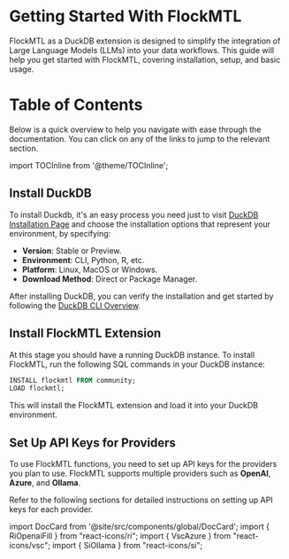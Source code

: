 # Getting Started With FlockMTL

FlockMTL as a DuckDB extension is designed to simplify the integration of Large Language Models (LLMs) into your data workflows. This guide will help you get started with FlockMTL, covering installation, setup, and basic usage.

# Table of Contents

Below is a quick overview to help you navigate with ease through the documentation. You can click on any of the links to jump to the relevant section.

import TOCInline from '@theme/TOCInline';

<TOCInline toc={toc} />

## Install DuckDB

To install Duckdb, it's an easy process you need just to visit [DuckDB Installation Page](https://duckdb.org/docs/installation/) and choose the installation options that represent your environment, by specifying:

- **Version**: Stable or Preview.
- **Environment**: CLI, Python, R, etc.
- **Platform**: Linux, MacOS or Windows.
- **Download Method**: Direct or Package Manager.

After installing DuckDB, you can verify the installation and get started by following the [DuckDB CLI Overview](https://duckdb.org/docs/stable/clients/cli/overview.html/).

## Install FlockMTL Extension

At this stage you should have a running DuckDB instance. To install FlockMTL, run the following SQL commands in your DuckDB instance:

```sql
INSTALL flockmtl FROM community;
LOAD flockmtl;
```

This will install the FlockMTL extension and load it into your DuckDB environment.

## Set Up API Keys for Providers

To use FlockMTL functions, you need to set up API keys for the providers you plan to use. FlockMTL supports multiple providers such as **OpenAI**, **Azure**, and **Ollama**.

Refer to the following sections for detailed instructions on setting up API keys for each provider.

import DocCard from '@site/src/components/global/DocCard';
import { RiOpenaiFill } from "react-icons/ri";
import { VscAzure } from "react-icons/vsc";
import { SiOllama } from "react-icons/si";

<DocCard
  Icon={VscAzure}
  title="Azure"
  link="/flockmtl/docs/getting-started/azure"
   />
<DocCard
  Icon={SiOllama}
  title="Ollama"
  link="/flockmtl/docs/getting-started/ollama"
   />
<DocCard
  Icon={RiOpenaiFill}
  title="OpenAI"
  link="/flockmtl/docs/getting-started/openai"
   />
